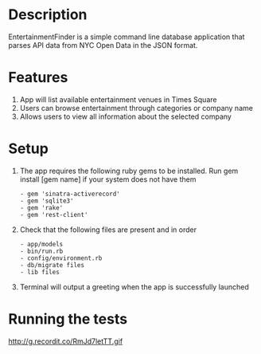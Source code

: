 # Description

EntertainmentFinder is a simple command line database application that parses API data from NYC Open Data in the JSON format.

# Features

1. App will list available entertainment venues in Times Square
2. Users can browse entertainment through categories or company name
3. Allows users to view all information about the selected company

# Setup

1. The app requires the following ruby gems to be installed. Run gem install [gem name] if your system does not have them
    ```
    - gem 'sinatra-activerecord'
    - gem 'sqlite3'
    - gem 'rake'
    - gem 'rest-client'
    ```

3. Check that the following files are present and in order
    ```
    - app/models
    - bin/run.rb
    - config/environment.rb
    - db/migrate files
    - lib files
    ```
4. Terminal will output a greeting when the app is successfully launched
 
# Running the tests

http://g.recordit.co/RmJd7letTT.gif
